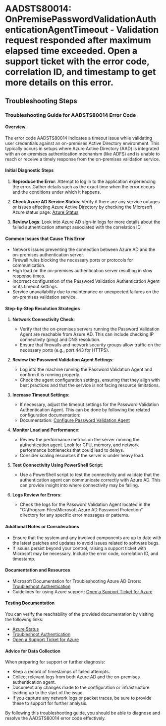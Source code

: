 
# AADSTS80014: OnPremisePasswordValidationAuthenticationAgentTimeout - Validation request responded after maximum elapsed time exceeded. Open a support ticket with the error code, correlation ID, and timestamp to get more details on this error.


## Troubleshooting Steps
### Troubleshooting Guide for AADSTS80014 Error Code

#### Overview
The error code AADSTS80014 indicates a timeout issue while validating user credentials against an on-premises Active Directory environment. This typically occurs in setups where Azure Active Directory (AAD) is integrated with an on-premises authentication mechanism (like ADFS) and is unable to reach or receive a timely response from the on-premises validation service. 

#### Initial Diagnostic Steps
1. **Reproduce the Error**: Attempt to log in to the application experiencing the error. Gather details such as the exact time when the error occurs and the conditions under which it happens.
   
2. **Check Azure AD Service Status**: Verify if there are any service outages or issues affecting Azure Active Directory by checking the Microsoft Azure status page: 
   [Azure Status](https://status.azure.com)

3. **Review Logs**: Look into Azure AD sign-in logs for more details about the failed authentication attempt associated with the correlation ID.

#### Common Issues that Cause This Error
- Network issues preventing the connection between Azure AD and the on-premises authentication server.
- Firewall rules blocking the necessary ports or protocols for communication.
- High load on the on-premises authentication server resulting in slow response times.
- Incorrect configuration of the Password Validation Authentication Agent or its timeout settings.
- Service unavailability due to maintenance or unexpected failures on the on-premises validation service.

#### Step-by-Step Resolution Strategies
1. **Network Connectivity Check**:
   - Verify that the on-premises servers running the Password Validation Agent are reachable from Azure AD. This can include checking IP connectivity (ping) and DNS resolution.
   - Ensure that firewalls and network security groups allow traffic on the necessary ports (e.g., port 443 for HTTPS).

2. **Review the Password Validation Agent Settings**:
   - Log into the machine running the Password Validation Agent and confirm it is running properly.
   - Check the agent configuration settings, ensuring that they align with best practices and that the service is not facing resource limitations.

3. **Increase Timeout Settings**:
   - If necessary, adjust the timeout settings for the Password Validation Authentication Agent. This can be done by following the related configuration documentation:
   - Documentation: [Configure Password Validation Agent](https://docs.microsoft.com/en-us/azure/active-directory/hybrid/how-to-connect-password-hash-sync)

4. **Monitor Load and Performance**:
   - Review the performance metrics on the server running the authentication agent. Look for CPU, memory, and network performance bottlenecks that could lead to delays.
   - Consider scaling resources if the server is under heavy load.

5. **Test Connectivity Using PowerShell Script**:
   - Use a PowerShell script to test the connectivity and validate that the authentication agent can communicate correctly with Azure AD. This can provide insight into where connectivity may be failing.

6. **Logs Review for Errors**:
   - Check the logs for the Password Validation Agent located in the "C:\Program Files\Microsoft Azure AD Password Protection" directory for any specific error messages or patterns.

#### Additional Notes or Considerations
- Ensure that the system and any involved components are up to date with the latest patches and updates to avoid issues related to software bugs.
- If issues persist beyond your control, raising a support ticket with Microsoft may be necessary. Include the error code, correlation ID, and timestamp.

#### Documentation and Resources
- Microsoft Documentation for Troubleshooting Azure AD Errors: 
  [Troubleshoot Authentication](https://docs.microsoft.com/en-us/azure/active-directory/enterprise-users/troubleshoot-authentication)
- Guidelines for using Azure support:
  [Open a Support Ticket for Azure](https://docs.microsoft.com/en-us/azure/azure-supportability/azure-support-options)

#### Testing Documentation
You can verify the reachability of the provided documentation by visiting the following links:
- [Azure Status](https://status.azure.com)
- [Troubleshoot Authentication](https://docs.microsoft.com/en-us/azure/active-directory/enterprise-users/troubleshoot-authentication)
- [Open a Support Ticket for Azure](https://docs.microsoft.com/en-us/azure/azure-supportability/azure-support-options)

#### Advice for Data Collection
When preparing for support or further diagnosis:
- Keep a record of timestamps of failed attempts.
- Collect relevant logs from both Azure AD and the on-premises authentication agent.
- Document any changes made to the configuration or infrastructure leading up to the start of the issue.
- If you capture any network logs or packet traces, be sure to provide these to support for further analysis.

By following this troubleshooting guide, you should be able to diagnose and resolve the AADSTS80014 error code effectively.